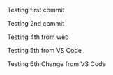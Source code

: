 Testing first commit

Testing 2nd commit

Testing 4th from web

Testing 5th from VS Code

Testing 6th Change from VS Code